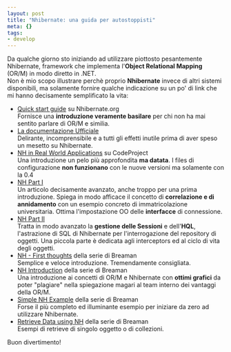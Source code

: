 ```yaml
--- 
layout: post
title: "Nhibernate: una guida per autostoppisti"
meta: {}
tags: 
- develop
---
```

Da qualche giorno sto iniziando ad utilizzare piottosto pesantemente Nhibernate, framework che implementa l'**Object Relational Mapping** (OR/M) in modo diretto in .NET.  
Non è mio scopo illustrare perchè proprio **Nhibernate** invece di altri sistemi disponibili, ma solamente fornire qualche indicazione su un po' di link che mi hanno decisamente semplificato la vita:

* [Quick start guide](http://wiki.nhibernate.org/display/NH/Quick+Start+Guide) su Nhibernate.org  
    Fornisce una **introduzione veramente basilare** per chi non ha mai sentito parlare di OR/M e similia.  
* [La documentazione Ufficiale](http://nhibernate.sourceforge.net/nh-docs/en/html/chunk/)  
    Delirante, incomprensibile e a tutti gli effetti inutile prima di aver speso un mesetto su Nhibernate.
* [NH in Real World Applications](http://www.codeproject.com/dotnet/nhibernatept1.asp) su CodeProject  
    Una introduzione un pelo più approfondita **ma datata**. I files di configurazione **non funzionano** con le nuove versioni ma solamente con la 0.4  
* [NH Part I](http://www.theserverside.net/articles/showarticle.tss?id=NHibernate)  
    Un articolo decisamente avanzato, anche troppo per una prima introduzione. Spiega in modo afficace il concetto di **correlazione e di annidamento** con un esempio concreto di immatricolazione universitaria. Ottima l'impostazione OO delle **interfacce** di connessione.  
* [NH Part II](http://www.theserverside.net/articles/showarticle.tss?id=NHibernate)  
    Tratta in modo avanzato la **gestione delle Sessioni** e dell'**HQL**, l'astrazione di SQL di Nhibernate per l'interrogazione del repository di oggetti. Una piccola parte è dedicata agli interceptors ed al ciclo di vita degli oggetti.
* [NH - First thoughts](http://breaman.net/index.php?p=40) della serie di Breaman  
   Semplice e veloce introduzione. Tremendamente consigliata.
* [NH Introduction](http://breaman.net/index.php?p=46)  della serie di Breaman  
   Una introduzione ai concetti di OR/M e Nhibernate con **ottimi grafici** da poter "plagiare" nella spiegazione magari al team interno dei vantaggi della OR/M.
* [Simple NH Example](http://breaman.net/index.php?p=47)  della serie di Breaman  
   Forse il più completo ed illuminante esempio per iniziare da zero ad utilizzare Nhibernate.
* [Retrieve Data using NH](http://breaman.net/index.php?p=48) della serie di Breaman  
   Esempi di retrieve di singolo oggetto o di collezioni.  

Buon divertimento! 
